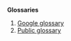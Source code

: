 
**Glossaries**
1. [Google glossary](https://developers.google.com/machine-learning/glossary)
2. [Public glossary](https://ml-cheatsheet.readthedocs.io/en/latest/glossary.html)
